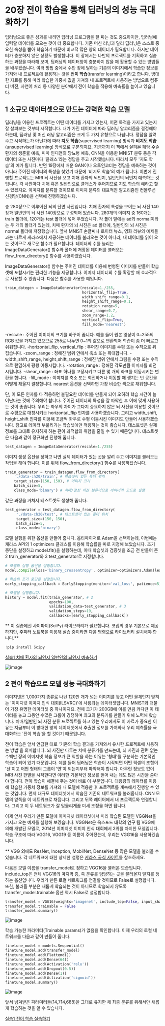 # 20장 전이 학습을 통해 딥러닝의 성능 극대화하기

딥러닝으로 좋은 성과를 내려면 딥러닝 프로그램을 잘 짜는 것도 중요하지만, 딥러닝에 입력할 데이터를 모으는 것이 더 중요합니다.
기존 머신 러닝과 달리 딥러닝은 스스로 중요한 속성을 뽑아 학습하기 때문에 비교적 많은 양의 데이터가 필요합니다.
하지만 데이터가 충분하지 않은 상황도 발생합니다.
이 장에서는 나만의 프로젝트를 기획하고 실습하는 과정을 따라해 보며, 딥러닝의 데이터양이 충분하지 않을 때 활용할 수 있는 방법들을 배우겠습니다.
여러 방법 중에서 수만 장에 달하는 기존의 이미지에서 학습한 정보를 가져와 내 프로젝트에 활용하는 것을 **전이 학습**(transfer learning)이라고 합니다.
방대한 자료를 통해 미리 학습한 가중치 값을 가져와 내 프로젝트에 사용하는 방법으로 컴퓨터 버전, 자연어 처리 등 다양한 분야에서 전이 학습을 적용해 예측률을 높이고 있습니다.

## 1 소규모 데이터셋으로 만드는 강력한 학습 모델

딥러닝을 이용한 프로젝트는 어떤 데이터를 가지고 있는지, 어떤 목적을 가지고 있는지 잘 살펴보는 것부터 시작합니다.
내가 가진 데이터에 따라 딥러닝 알고리즘을 결정해야 하는데, 딥러닝 및 머신 러닝 알고리즘은 크게 두 가지 유형으로 나뉩니다.
정답을 알려주고 시작하는가 아닌가에 따라 **지도 학습**(supervised learning) 방식과 **비지도 학습**(unsupervised learning) 방식으로 구분되지요.
지금까지 이 책에서 살펴본 폐암 수술 환자의 생존률 예측, 피마 인디언의 당뇨병 예측, CNN을 이용한 MNIST 분류 등은 각 데이터 또는 사진마다 '클래스'라는 정답을 주고 시작했습니다.
따라서 모두 '지도 학습'의 예가 됩니다.
반면 19장에서 배운 GAN이나 오토인코더는 정답을 예측하는 것이 아니라 주어진 데이터의 특성을 찾았기 때문에 '비지도 학습'의 예가 됩니다.
이번에 진행할 프로젝트는 MRI 뇌 사진을 보고 치매 환자의 뇌인지, 일반인의 뇌인지 예측하는 것입니다.
각 사진마다 치매 혹은 일반인으로 클래스가 주어지므로 지도 학습의 예라고 할 수 있겠지요.
이미지를 분류할 것이므로 이미지 분류의 대표적인 알고리즘인 컨볼루션 신경망(CNN)을 선택해 진행하겠습니다.

총 280장으로 이루어진 뇌의 단면 사진입니다.
치매 환자의 특성을 보이는 뇌 사진 140장과 일반인의 뇌 사진 140장으로 구성되어 있습니다.
280개의 이미지 중 160개는 train 폴더에, 120개는 test 폴더에 넣어 두었습니다.
각 폴더 밑에는 ad와 normal이라는 두 개의 폴더가 있는데, 치매 환자의 뇌 사진은 ad 폴더에, 일반인의 뇌 사진은 normal 폴더에 저장했습니다.
앞서 MNIST 손글씨나 로이터 뉴스, 영화 리뷰의 예제들과는 다르게 케라스에서 제공하는 데이터를 불러오는 것이 아니라, 내 데이터를 읽어 오는 것이므로 새로운 함수가 필요합니다.
데이터의 수를 늘리는 ImageDataGenerator() 함수와 폴더에 저장된 데이터를 불러오는 flow_from_directory() 함수를 사용하겠습니다.

ImageDataGenerator() 함수는 주어진 데이터를 이용해 변형된 이미지를 만들어 학습셋에 포함시키는 편리한 기능을 제공합니다.
이미지 데이터의 수를 확장할 때 효과적으로 사용할 수 있습니다.
다음은 함수를 사용한 예입니다.

``` python
train_dategen = ImageDataGenerator(rescale=1./255,
                                   horizontal_flip=True,
                                   width_shift_range=0.1,
                                   height_shift_range=0.1,
                                   rotation_range=5,
                                   shear_range=0.7,
                                   zoom_range=1.2,
                                   vertical_flip=True,
                                   fill_mode='nearest')
```

-rescale : 주어진 이미지의 크기를 바꾸어 줍니다. 예를 들어 원본 영상이 0~255의 RGB 값을 가지고 있으므로 255로 나누면 0~1의 값으로 변환되어 학습이 좀 더 빠르고 쉬워집니다.
-horizontal_flip, vertical_flip : 주어진 이미지를 수평 또는 수직으로 뒤집습니다.
-zoom_range : 정해진 범위 안에서 축소 또는 확대합니다.
-width_shift_range, height_shift_range : 정해진 범위 안에서 그림을 수평 또는 수직으로 랜덤하게 평행 이동시킵니다.
-rotation_range : 정해진 각도만큼 이미지를 회전시킵니다.
-shear_range : 좌표 하나를 고정시키고 다른 몇 개의 좌표를 이동시키는 변환을 합니다.
-fill_mode : 이미지를 축소 또는 회전하거나 이동할 때 생기는 빈 공간을 어떻게 채울지 결정합니다. nearest 옵션을 선택하면 가장 비슷한 색으로 채워집니다.

단, 이 모든 인자를 다 적용하면 불필요한 데이터를 만들게 되어 오히려 학습 시간이 늘어난다는 것에 주의해야 합니다.
주어진 데이터의 특성을 잘 파악한 후 이에 맞게 사용하는 것이 좋습니다.
우리는 좌우의 차이가 그다지 중요하지 않은 뇌 사진을 이용할 것이므로 수평으로 대칭시키는 horizontal_flip 인자를 사용하겠습니다.
그리고 width_shift, height_shift 인자를 이용해 조금씩 좌우로 수평 이동시킨 이미지도 만들어 사용하겠습니다.
참고로 데이터 부풀리기는 학습셋에만 적용하는 것이 좋습니다.
테스트셋은 실제 정보를 그대로 유지하게 하는 편이 과적합의 위험을 줄일 수 있기 때문입니다.
테스트셋은 다음과 같이 정규화만 진행해 줍니다.

``` python
test_datagen = ImageDataGenerator(rescale=1./255)
```

이미지 생성 옵션을 정하고 나면 실제 데이터가 있는 곳을 알려 주고 이미지를 불러오는 작업을 해야 합니다.
이를 위해 flow_from_directory() 함수를 사용하겠습니다.

``` python
train_generator = train_datagen.flow_from_directory(
    './data-ch20/train', # 학습셋이 있는 폭더 위치
    target_size=(150, 150), # 이미지 크기 
    batch_size=5,
    class_mode='binary') # 치매/정상 이진 분류이므로 바이너리 모드로 실행
```

같은 과정을 거쳐서 테스트셋도 생성해 줍니다.

``` python
test_generator = test_datagen.flow_from_directory(
     './data-ch20/test', # 테스트셋이 있는 폴더 위치
     target_size=(150, 150),
     batch_size=5,
     class_mode='binary')
```

모델 실행을 위한 옵션을 만들어 줍니다. 
옵티마이저로 Adam을 선택하는데, 이번에는 케라스 API의 1 optimizers 클래스를 이용해 학습률을 따로 지정해 보았습니다.
조기 중단을 설정하고 model.fit()을 실행하는데, 이때 학습셋과 검증셋을 조금 전 만들어 준 2 train_generator와 3 test_generator로 지정합니다.

``` python
# 모델의 실행 옵션을 설정합니다.
model.compile(loss='binary_crossentropy', optimizer=optimizers.Adam(learning_rate=0.0002), metrics=['accuracy']) # 1

# 학습의 조기 중단을 설정합니다.
early_stopping_callback = EarlyStopping(monitor='val_loss', patience=5)

# 모델을 실행합니다.
history = model.fit(train_generator, # 2
                    epochs=100,
                    validation_data=test_generator, # 3
                    validation_steps=10,
                    callbacks=[early_stopping_callback]) 
```

** 이 실습에선 사이파이(SciPy) 라이브러리가 필요합니다. 코랩의 경우 기본으로 제공하지만, 주피터 노트북을 이용해 실습 중이라면 다음 명령으로 라이브러리 설치해야 합니다.**
``` python
!pip install Scipy
```

[실습1 치매 환자의 뇌인지 일반인의 뇌인지 예측하기](https://github.com/zzzangmans1/DeepLearning/blob/main/20/20_1.py)

![image](https://user-images.githubusercontent.com/52357235/179344713-107351bf-67dd-43be-82ff-b1feb28fbb64.png)

## 2 전이 학습으로 모델 성능 극대화하기

이미지넷은 1,000가지 종류로 나뉜 120만 개가 넘는 이미지를 놓고 어떤 물체인지 맞히는 '이미지넷 이미지 인식 대회(ILSVRC)'에 사용되는 데이터셋입니다.
MNIST와 더불어 가장 유명한 데이터셋 중 하나이지요.
전체 크기가 200GB에 이를 만큼 커다란 이 데이터를 놓고 그동안 수많은 그룹이 경쟁하며 최고의 분류기를 만들기 위해 노력해 왔습니다.
치매/일반인 뇌 사진 분류 프로젝트를 하고 있는 우리에게도 이 자료가 중요한 이유는 지금부터 이 방대한 양의 데이터셋에서 추출한 정보를 가져와서 우리 예측률을 극대화하는 '전이 학습'을 할 것이기 때문입니다.

전이 학습은 앞서 언급한 대로 '기존의 학습 결과를 가져와서 유사한 프로젝트에 사용하는 방법'을 의미합니다.
뇌 사진만 다루는 치매 분류기를 만드는데, 뇌 사진과 관련 없는 수백만 장의 이미지넷 학습 정보가 큰 역할을 하는 이유는 '형태'를 구분하는 기본적인 학습이 되어 있기 때문입니다.
예를 들어 딥러닝은 학습이 시작되면 어떤 픽셀의 조합이 '선'이고 어떤 형태의 그룹이 '면'이 되는지부터 파악해야 합니다.
아무런 정보도 없이 MRI 사진 판별을 시작한다면 이러한 기본적인 정보를 얻어 내는 데도 많은 시간을 쏟아야 합니다.
전이 학습이 해결해 주는 것이 바로 이 부분입니다.
대용량의 데이터를 이용해 학습한 가중치 정보를 가져와 내 모델에 적용한 후 프로젝트를 계속해서 진행할 수 있는 것입니다.
먼저 대규모 데이터셋에서 학습된 기존의 네트워크를 불러옵니다.
CNN 모델의 앞쪽을 이 네트워크로 채웁니다.
그리고 뒤쪽 레이어에서 내 프로젝트와 연결합니다.
그리고 이 두 네트워크가 잘 맞물리게끔 미세 조정을 하면 됩니다.

이제 앞서 우리가 만든 모델에 이미지넷 데이터셋에서 미리 학습된 모델인 VGGNet을 가지고 오는 예제를 실행해 보겠습니다.
VGGNet은 옥스포드 대학의 연구 팀 VGG에 의해 개발된 모델로, 2014년 이미지넷 이미지 인식 대회에서 2위를 차지한 모델입니다.
학습 구조에 따라 VGG16, VGG19 등 이름이 주어졌는데, 우리는 VGG16을 사용하겠습니다.

** VGG 외에도 ResNet, Inception, MobilNet, DenseNet 등 많은 모델을 불러올 수 있습니다.
각 네트워크에 대한 상세한 설명은 [케라스 공식 사이트](https://keras.io/application/)를 참조하세요.

다음은 모델 이름을 transfer_model로 정하고 VGG16을 불러온 모습입니다.
include_top은 전체 VGG16의 마지막 층, 즉 분류를 담당하는 곳을 불러올지 말지를 정하는 옵션입니다.
우리가 만든 로컬 네트워크를 연결할 것이므로 False로 설정합니다.
또한, 불러올 부분은 새롭게 학습되는 것이 아니므로 학습되지 않도록 transfer_model.trainable 옵션 역시 False로 설정합니다.

``` python
transfer_model = VGG16(weights='imagenet', include_top=False, input_shape=(150, 150, 3))
transfer_model.trainable = False
transfer_model.summary()
```

![image](https://user-images.githubusercontent.com/52357235/179345148-bc9e267a-1411-4f94-a149-1e5ebcc7b922.png)

학습 가능한 파라미터(Trainable params)가 없음을 확인합니다. 이제 우리의 로컬 네트워크를 다음과 같이 만들어 줍니다.

```python
finetune_model = models.Sequential()
finetune_model.add(transfer_model)
finetune_model.add(Flattend())
finetune_model.add(Dense(64))
finetune_model.add(Activation('relu'))
finetune_model.add(Dropout(0.5))
finetune_model.add(Dense(1))
finetune_model.add(Activation('sigmoid'))
finetune_model.summary()
```

![image](https://user-images.githubusercontent.com/52357235/179345275-1221cdad-e755-4fef-937c-424a802970f2.png)

앞서 넘겨받은 파라미터들(14,714,688)을 그대로 유지한 채 최종 분류를 위해서만 새롭게 학습하는 것을 알 수 있습니다.

[실습1 전이 학습 실습하기]()
